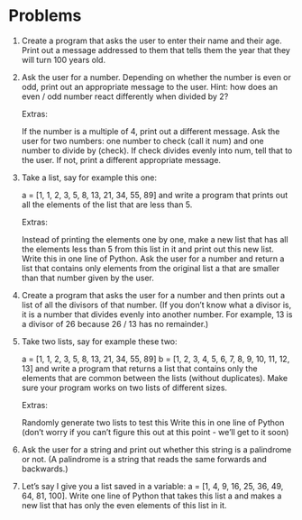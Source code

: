 # Problems

1. Create a program that asks the user to enter their name and their age. Print out a message addressed to them that tells them the year that they will turn 100 years old.

2. Ask the user for a number. Depending on whether the number is even or odd, print out an appropriate message to the user. Hint: how does an even / odd number react differently when divided by 2?

    Extras:

    If the number is a multiple of 4, print out a different message.
    Ask the user for two numbers: one number to check (call it num) and one number to divide by (check). If check divides evenly into num, tell that to the user. If not, print a different appropriate message.

3. Take a list, say for example this one:

    a = [1, 1, 2, 3, 5, 8, 13, 21, 34, 55, 89]
    and write a program that prints out all the elements of the list that are less than 5.

    Extras:

    Instead of printing the elements one by one, make a new list that has all the elements less than 5 from this list in it and print out this new list.
    Write this in one line of Python.
    Ask the user for a number and return a list that contains only elements from the original list a that are smaller than that number given by the user.

4. Create a program that asks the user for a number and then prints out a list of all the divisors of    that number. (If you don’t know what a divisor is, it is a number that divides evenly into another    number. For example, 13 is a divisor of 26 because 26 / 13 has no remainder.)   

5. Take two lists, say for example these two:

    a = [1, 1, 2, 3, 5, 8, 13, 21, 34, 55, 89]
    b = [1, 2, 3, 4, 5, 6, 7, 8, 9, 10, 11, 12, 13]
    and write a program that returns a list that contains only the elements that are common between the lists (without duplicates). Make sure your program works on two lists of different sizes.

    Extras:

    Randomly generate two lists to test this
    Write this in one line of Python (don’t worry if you can’t figure this out at this point - we’ll get to it soon)


6.  Ask the user for a string and print out whether this string is a palindrome or not. (A palindrome     is a string that reads the same forwards and backwards.)  

7. Let’s say I give you a list saved in a variable: a = [1, 4, 9, 16, 25, 36, 49, 64, 81, 100]. Write    one line of Python that takes this list a and makes a new list that has only the even elements of     this list in it.